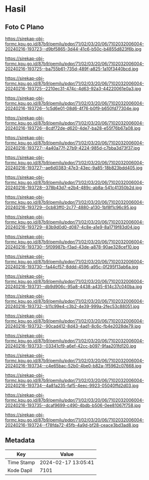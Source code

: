# Hasil

## Foto C Plano

https://sirekap-obj-formc.kpu.go.id/87b9/pemilu/pdpr/71/02/03/20/06/7102032006004-20240216-193723--d9bf5865-3d44-41c6-b50c-b4855d823f6b.jpg

https://sirekap-obj-formc.kpu.go.id/87b9/pemilu/pdpr/71/02/03/20/06/7102032006004-20240216-193725--ba755b61-735d-489f-a825-1a10f3440bcd.jpg

https://sirekap-obj-formc.kpu.go.id/87b9/pemilu/pdpr/71/02/03/20/06/7102032006004-20240216-193725--2210ec31-474c-4d63-92a3-44220061e0a3.jpg

https://sirekap-obj-formc.kpu.go.id/87b9/pemilu/pdpr/71/02/03/20/06/7102032006004-20240216-193726--1c5d6e01-08d6-4f76-b0f9-b650fd77304e.jpg

https://sirekap-obj-formc.kpu.go.id/87b9/pemilu/pdpr/71/02/03/20/06/7102032006004-20240216-193726--8cdf72de-d620-4de7-ba28-e55f76b67a08.jpg

https://sirekap-obj-formc.kpu.go.id/87b9/pemilu/pdpr/71/02/03/20/06/7102032006004-20240216-193727--4a40a77f-27b9-4224-985d-c7bba3d73f37.jpg

https://sirekap-obj-formc.kpu.go.id/87b9/pemilu/pdpr/71/02/03/20/06/7102032006004-20240216-193727--ae6d0383-47e3-43ec-9a85-18b823bdd405.jpg

https://sirekap-obj-formc.kpu.go.id/87b9/pemilu/pdpr/71/02/03/20/06/7102032006004-20240216-193728--378b43d7-e2b4-489c-ab8a-541c41350b2d.jpg

https://sirekap-obj-formc.kpu.go.id/87b9/pemilu/pdpr/71/02/03/20/06/7102032006004-20240216-193729--0cb83ff0-2c77-4880-a130-1bf8f1c96c95.jpg

https://sirekap-obj-formc.kpu.go.id/87b9/pemilu/pdpr/71/02/03/20/06/7102032006004-20240216-193729--83b9d0d0-d087-4c8e-a1e9-8a1719f83d04.jpg

https://sirekap-obj-formc.kpu.go.id/87b9/pemilu/pdpr/71/02/03/20/06/7102032006004-20240216-193730--5f09987b-f3ad-43de-a878-90ae328cef10.jpg

https://sirekap-obj-formc.kpu.go.id/87b9/pemilu/pdpr/71/02/03/20/06/7102032006004-20240216-193730--fa44cf57-8ddd-4596-a95c-0f295f13ab6a.jpg

https://sirekap-obj-formc.kpu.go.id/87b9/pemilu/pdpr/71/02/03/20/06/7102032006004-20240216-193731--db9d906c-95a8-4438-a435-614c37c040ba.jpg

https://sirekap-obj-formc.kpu.go.id/87b9/pemilu/pdpr/71/02/03/20/06/7102032006004-20240216-193732--b11c99e4-c3b2-4e39-999a-2fec53c88051.jpg

https://sirekap-obj-formc.kpu.go.id/87b9/pemilu/pdpr/71/02/03/20/06/7102032006004-20240216-193732--90cad412-8d43-4ad1-8c6c-fb4e2028de79.jpg

https://sirekap-obj-formc.kpu.go.id/87b9/pemilu/pdpr/71/02/03/20/06/7102032006004-20240216-193733--03341cf9-a6ef-42cc-b097-9faa201fd120.jpg

https://sirekap-obj-formc.kpu.go.id/87b9/pemilu/pdpr/71/02/03/20/06/7102032006004-20240216-193734--c4e65bac-52b0-4be0-b82a-1f5962c07668.jpg

https://sirekap-obj-formc.kpu.go.id/87b9/pemilu/pdpr/71/02/03/20/06/7102032006004-20240216-193734--4a81a235-faf5-4eec-9923-05040ffd2d03.jpg

https://sirekap-obj-formc.kpu.go.id/87b9/pemilu/pdpr/71/02/03/20/06/7102032006004-20240216-193735--dcaf9699-c490-4bdb-b506-0ee81067f758.jpg

https://sirekap-obj-formc.kpu.go.id/87b9/pemilu/pdpr/71/02/03/20/06/7102032006004-20240216-193724--f78fda72-45fb-4a9d-bf28-ceace3bd3ad8.jpg


## Metadata

| Key        | Value               |
| ---------- | ------------------- |
| Time Stamp | 2024-02-17 13:05:41 |
| Kode Dapil | 7101                |



